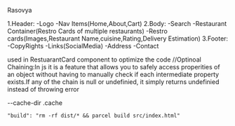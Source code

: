 Rasovya

1.Header:
    -Logo
    -Nav Items(Home,About,Cart)
2.Body:
    -Search
    -Restaurant Container(Restro Cards of multiple restaurants)
    -Restro cards(Images,Restaurant Name,cuisine,Rating,Delivery Estimation)
3.Footer:
    -CopyRights
    -Links(SocialMedia)
    -Address
    -Contact

used in RestuarantCard component to optimize the code
//Optinoal Chaining:In js it is a feature that allows you to safely access properities of an object without having to manually check if each intermediate property exists.If any of the chain is null or undefinied, it simply returns undefinied instead of throwing error

 --cache-dir .cache

 
    "build": "rm -rf dist/* && parcel build src/index.html"